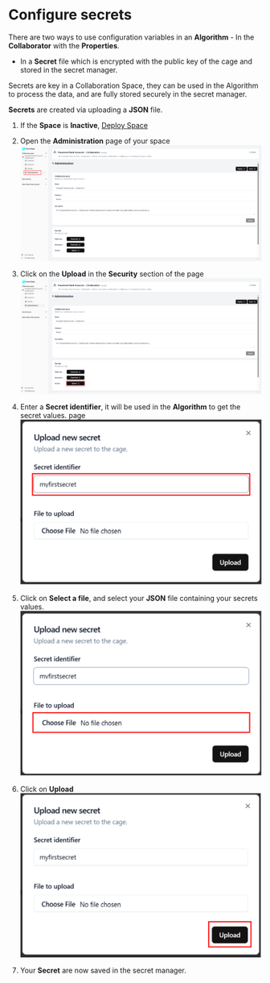 # Configure secrets

There are two ways to use configuration variables in an **Algorithm** - In the **Collaborator** with the **Properties**.  
 - In a **Secret** file which is encrypted with the public key of the cage and stored in the secret manager.

Secrets are key in a Collaboration Space, they can be used in the Algorithm to process the data, and are fully stored securely in the secret manager.

**Secrets** are created via uploading a **JSON** file.

1. If the **Space** is **Inactive**, [Deploy Space](/docs/user-manual/collaboration-space-owner/cage-management/deploy-cage)

2. Open the **Administration** page of your space  
   ![screenshot of administration](img/40_administration_menu.png)

3. Click on the **Upload** in the **Security** section of the page  
   ![screenshot of administration](img/40_administration.png)

4. Enter a **Secret identifier**, it will be used in the **Algorithm** to get the secret values. page  
   ![screenshot of administration](img/upload_secret_enter_id.png)

5. Click on **Select a file**, and select your **JSON** file containing your secrets values.
   ![screenshot of administration](img/upload_secret_select_file.png)

6. Click on **Upload**
   ![screenshot of administration](img/file_selected_add_secret.png)

7. Your **Secret** are now saved in the secret manager.
